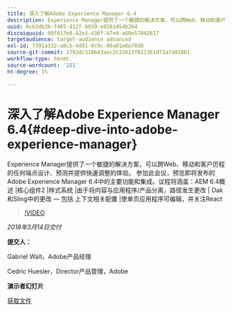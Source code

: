 ```yaml
---
title: 深入了解Adobe Experience Manager 6.4
description: Experience Manager提供了一个敏捷的解决方案，可以跨Web、移动和客户历程的任何端点设计、预测并提供快速调整的体验。 参加此会议，预览即将发布的Adobe Experience Manager 6.4中的主要功能和集成。
uuid: 6cb2db2b-f465-412f-8039-e0281454b264
discoiquuid: 98f017e8-42e3-436f-b7e4-a60e57042617
targetaudience: target-audience advanced
exl-id: 7391a332-a8c5-4d91-9c9c-80a81e6e78d8
source-git-commit: 1792dc318643aec2c12613f621361d72a7a918b1
workflow-type: tm+mt
source-wordcount: '151'
ht-degree: 1%

---
```


# 深入了解Adobe Experience Manager 6.4{#deep-dive-into-adobe-experience-manager}

Experience Manager提供了一个敏捷的解决方案，可以跨Web、移动和客户历程的任何端点设计、预测并提供快速调整的体验。 参加此会议，预览即将发布的Adobe Experience Manager 6.4中的主要功能和集成。议程将涵盖：AEM 6.4概述 |核心组件2 |样式系统 |由于将内容与应用程序/产品分离，路径发生更改 | Oak和Sling中的更改 — 包括 上下文相关配置 |使单页应用程序可编辑，并关注React

>[!VIDEO](https://video.tv.adobe.com/v/21749/?quality=9)

*2018年3月14日交付*

**提交人：**

Gabriel Walt，Adobe产品经理

Cedric Huesler，Director产品管理，Adobe

**演示者幻灯片**

[获取文件](assets/aem64-developerupdate31418.pdf)

<!--
[Get back to the Overview](https://helpx.adobe.com/experience-manager/kt/eseminars/gems/aem-index.html)
-->
